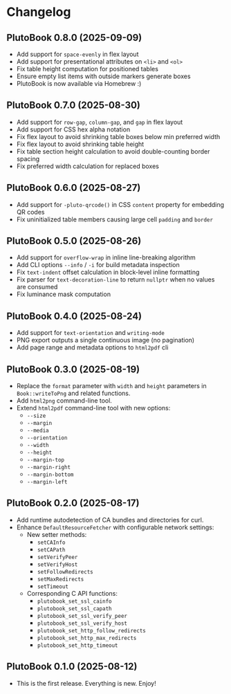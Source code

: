 # Changelog

## PlutoBook 0.8.0 (2025-09-09)

- Add support for `space-evenly` in flex layout
- Add support for presentational attributes on `<li>` and `<ol>`
- Fix table height computation for positioned tables
- Ensure empty list items with outside markers generate boxes
- PlutoBook is now available via Homebrew :)

## PlutoBook 0.7.0 (2025-08-30)

- Add support for `row-gap`, `column-gap`, and `gap` in flex layout
- Add support for CSS hex alpha notation
- Fix flex layout to avoid shrinking table boxes below min preferred width
- Fix flex layout to avoid shrinking table height
- Fix table section height calculation to avoid double-counting border spacing
- Fix preferred width calculation for replaced boxes

## PlutoBook 0.6.0 (2025-08-27)

- Add support for `-pluto-qrcode()` in CSS `content` property for embedding QR codes
- Fix uninitialized table members causing large cell `padding` and `border`

## PlutoBook 0.5.0 (2025-08-26)

- Add support for `overflow-wrap` in inline line-breaking algorithm
- Add CLI options `--info` / `-i` for build metadata inspection
- Fix `text-indent` offset calculation in block-level inline formatting
- Fix parser for `text-decoration-line` to return `nullptr` when no values are consumed
- Fix luminance mask computation

## PlutoBook 0.4.0 (2025-08-24)

- Add support for `text-orientation` and `writing-mode`
- PNG export outputs a single continuous image (no pagination)
- Add page range and metadata options to `html2pdf` cli

## PlutoBook 0.3.0 (2025-08-19)

- Replace the `format` parameter with `width` and `height` parameters in `Book::writeToPng` and related functions.
- Add `html2png` command-line tool.
- Extend `html2pdf` command-line tool with new options:
  - `--size`
  - `--margin`
  - `--media`
  - `--orientation`
  - `--width`
  - `--height`
  - `--margin-top`
  - `--margin-right`
  - `--margin-bottom`
  - `--margin-left`

## PlutoBook 0.2.0 (2025-08-17)

- Add runtime autodetection of CA bundles and directories for curl.
- Enhance `DefaultResourceFetcher` with configurable network settings:
  - New setter methods:
    - `setCAInfo`
    - `setCAPath`
    - `setVerifyPeer`
    - `setVerifyHost`
    - `setFollowRedirects`
    - `setMaxRedirects`
    - `setTimeout`
  - Corresponding C API functions:
    - `plutobook_set_ssl_cainfo`
    - `plutobook_set_ssl_capath`
    - `plutobook_set_ssl_verify_peer`
    - `plutobook_set_ssl_verify_host`
    - `plutobook_set_http_follow_redirects`
    - `plutobook_set_http_max_redirects`
    - `plutobook_set_http_timeout`

## PlutoBook 0.1.0 (2025-08-12)

- This is the first release. Everything is new. Enjoy!
